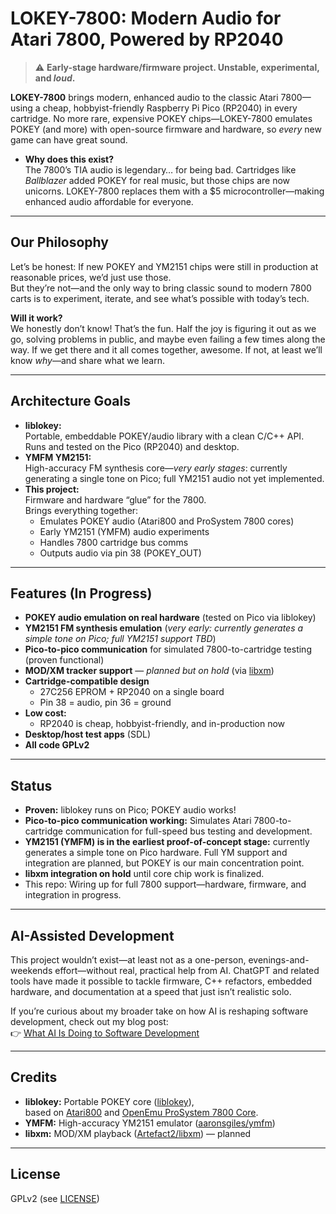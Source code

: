 # LOKEY-7800: Modern Audio for Atari 7800, Powered by RP2040

> ⚠️ **Early-stage hardware/firmware project. Unstable, experimental, and *loud*.**

**LOKEY-7800** brings modern, enhanced audio to the classic Atari 7800—using a cheap, hobbyist-friendly Raspberry Pi Pico (RP2040) in every cartridge. No more rare, expensive POKEY chips—LOKEY-7800 emulates POKEY (and more) with open-source firmware and hardware, so *every* new game can have great sound.

- **Why does this exist?**  
  The 7800’s TIA audio is legendary… for being bad. Cartridges like *Ballblazer* added POKEY for real music, but those chips are now unicorns. LOKEY-7800 replaces them with a $5 microcontroller—making enhanced audio affordable for everyone.

---

## Our Philosophy

Let’s be honest: If new POKEY and YM2151 chips were still in production at reasonable prices, we’d just use those.  
But they’re not—and the only way to bring classic sound to modern 7800 carts is to experiment, iterate, and see what’s possible with today’s tech.

**Will it work?**  
We honestly don’t know! That’s the fun. Half the joy is figuring it out as we go, solving problems in public, and maybe even failing a few times along the way. If we get there and it all comes together, awesome. If not, at least we’ll know *why*—and share what we learn.

---

## Architecture Goals

- **liblokey:**  
  Portable, embeddable POKEY/audio library with a clean C/C++ API.  
  Runs and tested on the Pico (RP2040) and desktop.
- **YMFM YM2151:**  
  High-accuracy FM synthesis core—*very early stages*: currently generating a single tone on Pico; full YM2151 audio not yet implemented.
- **This project:**  
  Firmware and hardware “glue” for the 7800.  
  Brings everything together:
    - Emulates POKEY audio (Atari800 and ProSystem 7800 cores)
    - Early YM2151 (YMFM) audio experiments
    - Handles 7800 cartridge bus comms
    - Outputs audio via pin 38 (POKEY_OUT)

---

## Features (In Progress)

- **POKEY audio emulation on real hardware** (tested on Pico via liblokey)
- **YM2151 FM synthesis emulation** (*very early: currently generates a simple tone on Pico; full YM2151 support TBD*)
- **Pico-to-pico communication** for simulated 7800-to-cartridge testing (proven functional)
- **MOD/XM tracker support** — *planned but on hold* (via [libxm](https://github.com/Artefact2/libxm))
- **Cartridge-compatible design**
    - 27C256 EPROM + RP2040 on a single board
    - Pin 38 = audio, pin 36 = ground
- **Low cost:**
    - RP2040 is cheap, hobbyist-friendly, and in-production now
- **Desktop/host test apps** (SDL)
- **All code GPLv2**

---

## Status

- **Proven:** liblokey runs on Pico; POKEY audio works!
- **Pico-to-pico communication working:** Simulates Atari 7800-to-cartridge communication for full-speed bus testing and development.
- **YM2151 (YMFM) is in the earliest proof-of-concept stage:** currently generates a simple tone on Pico hardware. Full YM support and integration are planned, but POKEY is our main concentration point.
- **libxm integration on hold** until core chip work is finalized.
- This repo: Wiring up for full 7800 support—hardware, firmware, and integration in progress.

---

## AI-Assisted Development

This project wouldn’t exist—at least not as a one-person, evenings-and-weekends effort—without real, practical help from AI. ChatGPT and related tools have made it possible to tackle firmware, C++ refactors, embedded hardware, and documentation at a speed that just isn’t realistic solo.

If you’re curious about my broader take on how AI is reshaping software development, check out my blog post:  
👉 [What AI Is Doing to Software Development](https://johnsmusicandtech.com/posts/what-ai-is-doing-to-software-development/)

---

## Credits

- **liblokey:** Portable POKEY core ([liblokey](https://github.com/jbsohn/liblokey)),  
  based on [Atari800](https://github.com/atari800/atari800)
  and [OpenEmu ProSystem 7800 Core](https://github.com/OpenEmu/ProSystem-Core).
- **YMFM:** High-accuracy YM2151 emulator ([aaronsgiles/ymfm](https://github.com/aaronsgiles/ymfm))
- **libxm:** MOD/XM playback ([Artefact2/libxm](https://github.com/Artefact2/libxm)) — planned

---

## License

GPLv2 (see [LICENSE](LICENSE))
